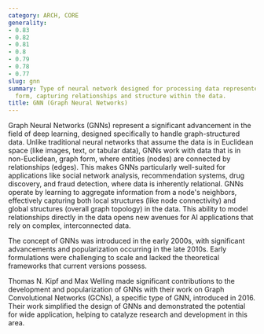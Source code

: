 ```yaml
---
category: ARCH, CORE
generality:
- 0.83
- 0.82
- 0.81
- 0.8
- 0.79
- 0.78
- 0.77
slug: gnn
summary: Type of neural network designed for processing data represented in graph
  form, capturing relationships and structure within the data.
title: GNN (Graph Neural Networks)
---
```


Graph Neural Networks (GNNs) represent a significant advancement in the field of deep learning, designed specifically to handle graph-structured data. Unlike traditional neural networks that assume the data is in Euclidean space (like images, text, or tabular data), GNNs work with data that is in non-Euclidean, graph form, where entities (nodes) are connected by relationships (edges). This makes GNNs particularly well-suited for applications like social network analysis, recommendation systems, drug discovery, and fraud detection, where data is inherently relational. GNNs operate by learning to aggregate information from a node's neighbors, effectively capturing both local structures (like node connectivity) and global structures (overall graph topology) in the data. This ability to model relationships directly in the data opens new avenues for AI applications that rely on complex, interconnected data.

The concept of GNNs was introduced in the early 2000s, with significant advancements and popularization occurring in the late 2010s. Early formulations were challenging to scale and lacked the theoretical frameworks that current versions possess.

Thomas N. Kipf and Max Welling made significant contributions to the development and popularization of GNNs with their work on Graph Convolutional Networks (GCNs), a specific type of GNN, introduced in 2016. Their work simplified the design of GNNs and demonstrated the potential for wide application, helping to catalyze research and development in this area.